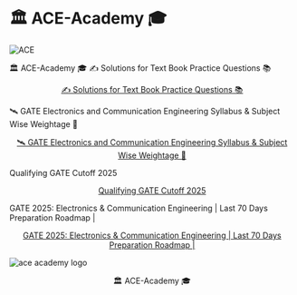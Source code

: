 # 🏛️ ACE-Academy 🎓

![ACE](https://github.com/user-attachments/assets/f48e4af4-5f62-4e9b-bcb1-a7ad9f4d65cd)

🏛️ ACE-Academy 🎓 ✍️ Solutions for Text Book Practice Questions 📚

<p align="center"><a href="https://www.aceenggacademy.com/solutions-for-textbook-practice-questions/">✍️ Solutions for Text Book Practice Questions 📚</a></p>

🛰️ GATE Electronics and Communication Engineering Syllabus & Subject Wise Weightage 📡

<p align="center"><a href="https://www.aceenggacademy.com/gate-electronics-communications-engineering-syllabus/">🛰️ GATE Electronics and Communication Engineering Syllabus & Subject Wise Weightage 📡</a></p>

Qualifying GATE Cutoff 2025

<p align="center"><a href="https://engineering.careers360.com/articles/gate-cutoff">Qualifying GATE Cutoff 2025</a></p>

GATE 2025: Electronics & Communication Engineering | Last 70 Days Preparation Roadmap |

<p align="center"><a href="https://www.youtube.com/watch?v=2-zgyjzJ5QM">GATE 2025: Electronics & Communication Engineering | Last 70 Days Preparation Roadmap |</a></p>

![ace academy logo](https://github.com/user-attachments/assets/423edb5e-ae0b-4c97-a331-2a708f5e65c8)

<p align="center">🏛️ ACE-Academy 🎓</p>
